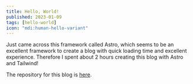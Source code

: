 ```yaml
---
title: Hello, World!
published: 2023-01-09
tags: [hello-world]
icon: "mdi:human-hello-variant"
---
```


Just came across this framework called Astro, which seems to be an excellent framework to create a blog with quick loading time and excellent experience. Therefore I spent about 2 hours creating this blog with Astro and Tailwind!

The repository for this blog is [here](https://github.com/southball/blog-astro).
